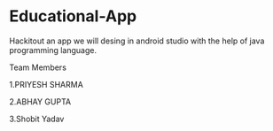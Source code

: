 # Educational-App
Hackitout an app we will desing in android studio with the help of java programming language.

Team Members 

1.PRIYESH SHARMA	

2.ABHAY GUPTA

3.Shobit Yadav
